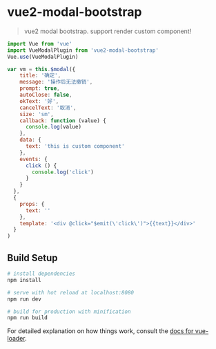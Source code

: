 # vue2-modal-bootstrap

> vue2 modal bootstrap. support render custom component!

```javascript
import Vue from 'vue'
import VueModalPlugin from 'vue2-modal-bootstrap'
Vue.use(VueModalPlugin)

var vm = this.$modal({
    title: '确定',
    message: '操作后无法撤销',
    prompt: true,
    autoClose: false,
    okText: '好',
    cancelText: '取消',
    size: 'sm',
    callback: function (value) {
      console.log(value)
    },
    data: {
      text: 'this is custom component'
    },
    events: {
      click () {
        console.log('click')
      }
    }
  },
  {
    props: {
      text: ''
    },
    template: '<div @click="$emit(\'click\')">{{text}}</div>'
  }
)
```

## Build Setup

``` bash
# install dependencies
npm install

# serve with hot reload at localhost:8080
npm run dev

# build for production with minification
npm run build
```

For detailed explanation on how things work, consult the [docs for vue-loader](http://vuejs.github.io/vue-loader).
